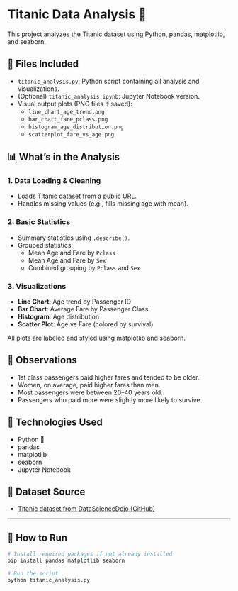 # Titanic Data Analysis 🚢

This project analyzes the Titanic dataset using Python, pandas, matplotlib, and seaborn.

## 📁 Files Included

- `titanic_analysis.py`: Python script containing all analysis and visualizations.
- (Optional) `titanic_analysis.ipynb`: Jupyter Notebook version.
- Visual output plots (PNG files if saved): 
  - `line_chart_age_trend.png`
  - `bar_chart_fare_pclass.png`
  - `histogram_age_distribution.png`
  - `scatterplot_fare_vs_age.png`

## 📊 What’s in the Analysis

### 1. Data Loading & Cleaning
- Loads Titanic dataset from a public URL.
- Handles missing values (e.g., fills missing age with mean).

### 2. Basic Statistics
- Summary statistics using `.describe()`.
- Grouped statistics:
  - Mean Age and Fare by `Pclass`
  - Mean Age and Fare by `Sex`
  - Combined grouping by `Pclass` and `Sex`

### 3. Visualizations
- **Line Chart**: Age trend by Passenger ID
- **Bar Chart**: Average Fare by Passenger Class
- **Histogram**: Age distribution
- **Scatter Plot**: Age vs Fare (colored by survival)

All plots are labeled and styled using matplotlib and seaborn.

## 📌 Observations

- 1st class passengers paid higher fares and tended to be older.
- Women, on average, paid higher fares than men.
- Most passengers were between 20–40 years old.
- Passengers who paid more were slightly more likely to survive.

## 🔧 Technologies Used

- Python 🐍
- pandas
- matplotlib
- seaborn
- Jupyter Notebook 

## 🔗 Dataset Source

- [Titanic dataset from DataScienceDojo (GitHub)](https://raw.githubusercontent.com/datasciencedojo/datasets/master/titanic.csv)

---

## 📎 How to Run

```bash
# Install required packages if not already installed
pip install pandas matplotlib seaborn

# Run the script
python titanic_analysis.py
